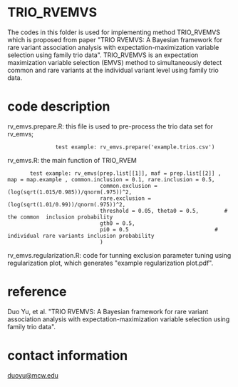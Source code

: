# TRIO_RVEMVS
The codes in this folder is used for implementing method TRIO_RVEMVS which is proposed from
paper "TRIO RVEMVS: A Bayesian framework for rare variant association analysis with expectation-maximization variable selection using family trio data".
TRIO_RVEMVS is an expectation maximization variable selection (EMVS) method to simultaneously detect common and rare variants at the individual variant level using family trio data.

# code description
rv_emvs.prepare.R: this file is used to pre-process the trio data set for rv_emvs; 

                   test example: rv_emvs.prepare('example.trios.csv')
                
rv_emvs.R: the main function of TRIO_RVEM

           test example: rv_emvs(prep.list[[1]], maf = prep.list[[2]] , map = map.example , common.inclusion = 0.1, rare.inclusion = 0.5,
                                 common.exclusion = (log(sqrt(1.015/0.985))/qnorm(.975))^2,
                                 rare.exclusion = (log(sqrt(1.01/0.99))/qnorm(.975))^2,
                                 threshold = 0.05, theta0 = 0.5,        # the common  inclusion probability
                                 gth0 = 0.5,
                                 pi0 = 0.5                           # individual rare variants inclusion probability
                                 ) 

rv_emvs.regularization.R: code for tunning exclusion parameter tuning using regularization plot, which generates "example regularization plot.pdf".

# reference
Duo Yu, et al. "TRIO RVEMVS: A Bayesian framework for rare variant association analysis with expectation-maximization variable selection using family trio data".

# contact information
duoyu@mcw.edu
